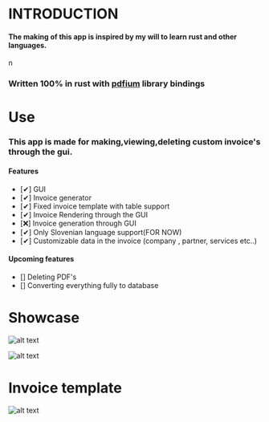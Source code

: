 # INTRODUCTION

#### The making of this app is inspired by my will to learn rust and other languages.

n

### Written 100% in rust with [pdfium](https://github.com/bblanchon/pdfium-binaries/releases) library bindings

# Use

### This app is made for making,viewing,deleting custom invoice's through the gui.

#### Features

- [✔] GUI
- [✔] Invoice generator
- [✔] Fixed invoice template with table support
- [✔] Invoice Rendering through the GUI
- [❌] Invoice generation through GUI
- [✔] Only Slovenian language support(FOR NOW)
- [✔] Customizable data in the invoice (company , partner, services etc..)

#### Upcoming features

- [] Deleting PDF's
- [] Converting everything fully to database

# Showcase

![alt text](https://i.imgur.com/pwrZ4Xj.png "PDF Viewer")

![alt text](https://i.imgur.com/zxizbv3.png "Logo Title Text 1")

# Invoice template

![alt text](https://i.imgur.com/oSGMmMe.png "Logo Title Text 1")
